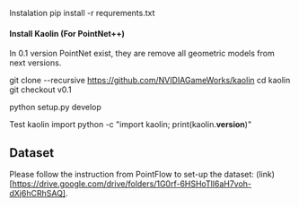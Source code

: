 
Instalation
pip install -r requrements.txt

#### Install Kaolin (For PointNet++)
In 0.1 version PointNet exist, they are remove all geometric models from next versions.

git clone --recursive https://github.com/NVIDIAGameWorks/kaolin
cd kaolin
git checkout v0.1

python setup.py develop

Test kaolin import
python -c "import kaolin; print(kaolin.__version__)"

## Dataset
Please follow the instruction from PointFlow to set-up the dataset: (link)[https://drive.google.com/drive/folders/1G0rf-6HSHoTll6aH7voh-dXj6hCRhSAQ].